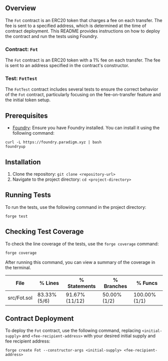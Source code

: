 ## Overview

The `Fot` contract is an ERC20 token that charges a fee on each transfer. The fee is sent to a specified address, which is determined at the time of contract deployment. This README provides instructions on how to deploy the contract and run the tests using Foundry.

### Contract: `Fot`

The `Fot` contract is an ERC20 token with a 1% fee on each transfer. The fee is sent to an address specified in the contract's constructor.

### Test: `FotTest`

The `FotTest` contract includes several tests to ensure the correct behavior of the `Fot` contract, particularly focusing on the fee-on-transfer feature and the initial token setup.

## Prerequisites

- [Foundry](https://github.com/gakonst/foundry): Ensure you have Foundry installed. You can install it using the following command:

```
curl -L https://foundry.paradigm.xyz | bash
foundryup

```

## Installation

1. Clone the repository: `git clone <repository-url>`
2. Navigate to the project directory: `cd <project-directory>`

## Running Tests

To run the tests, use the following command in the project directory:

```
forge test
```

## Checking Test Coverage

To check the line coverage of the tests, use the `forge coverage` command:

```
forge coverage
```

After running this command, you can view a summary of the coverage in the terminal.

| File        | % Lines      | % Statements   | % Branches   | % Funcs       |
|-------------|--------------|----------------|--------------|---------------|
| src/Fot.sol | 83.33% (5/6) | 91.67% (11/12) | 50.00% (1/2) | 100.00% (1/1) |

## Contract Deployment

To deploy the `Fot` contract, use the following command, replacing `<initial-supply>` and `<fee-recipient-address>` with your desired initial supply and fee recipient address:

`forge create Fot --constructor-args <initial-supply> <fee-recipient-address>`
